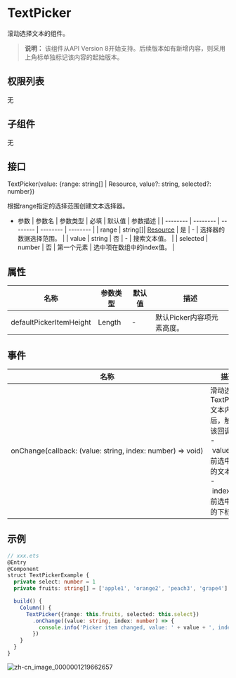 # TextPicker

滚动选择文本的组件。

>  **说明：**
> 该组件从API Version 8开始支持。后续版本如有新增内容，则采用上角标单独标记该内容的起始版本。


## 权限列表

无


## 子组件

无


## 接口

TextPicker(value: {range: string[] | Resource, value?: string, selected?: number})

根据range指定的选择范围创建文本选择器。

- 参数
  | 参数名 | 参数类型 | 必填 | 默认值 | 参数描述 |
  | -------- | -------- | -------- | -------- | -------- |
  | range | string[]\|&nbsp;[Resource](../../ui/ts-types.md#resource类型) | 是 | - | 选择器的数据选择范围。 |
  | value       | string           | 否    | -    | 搜索文本值。                                   | 
  | selected | number | 否 | 第一个元素 | 选中项在数组中的index值。 | 


## 属性

| 名称 | 参数类型 | 默认值 | 描述 |
| -------- | -------- | -------- | -------- |
| defaultPickerItemHeight | Length | - | 默认Picker内容项元素高度。 |


## 事件

| 名称 | 描述 |
| -------- | -------- |
| onChange(callback:&nbsp;(value:&nbsp;string,&nbsp;index:&nbsp;number)&nbsp;=&gt;&nbsp;void) | 滑动选中TextPicker文本内容后，触发该回调。<br/>-&nbsp;value:&nbsp;当前选中项的文本。<br/>-&nbsp;index:&nbsp;当前选中项的下标。 |


## 示例

```ts
// xxx.ets
@Entry
@Component
struct TextPickerExample {
  private select: number = 1
  private fruits: string[] = ['apple1', 'orange2', 'peach3', 'grape4']

  build() {
    Column() {
      TextPicker({range: this.fruits, selected: this.select})
        .onChange((value: string, index: number) => {
          console.info('Picker item changed, value: ' + value + ', index: ' + index)
        })
    }
  }
}
```

![zh-cn_image_0000001219662657](figures/zh-cn_image_0000001219662657.png)
